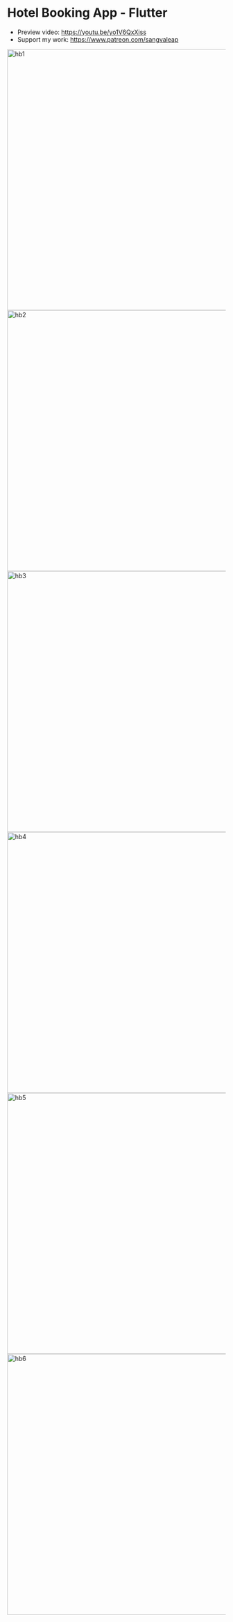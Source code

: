 # Hotel Booking App - Flutter

- Preview video: https://youtu.be/yo1V6QxXiss
- Support my work: https://www.patreon.com/sangvaleap

<img width="600" alt="hb1" src="https://user-images.githubusercontent.com/86506519/157618921-10b231e7-740d-44a5-b9cc-b392e37549b6.png">
<img width="600" alt="hb2" src="https://user-images.githubusercontent.com/86506519/157618953-87cfdcc8-2a12-4f20-b387-87e59e55a2f8.png">
<img width="600" alt="hb3" src="https://user-images.githubusercontent.com/86506519/157618959-bec01781-d213-4c1f-8f59-3474b6bc33d8.png">
<img width="600" alt="hb4" src="https://user-images.githubusercontent.com/86506519/157618966-609106df-f847-4601-91d1-32f90df6545d.png">
<img width="600" alt="hb5" src="https://user-images.githubusercontent.com/86506519/157618971-548dc4af-0024-490e-97ac-844fcbf19753.png">
<img width="600" alt="hb6" src="https://user-images.githubusercontent.com/86506519/157618976-5a907176-2e46-40ca-9e96-7f0152bc222a.png">
